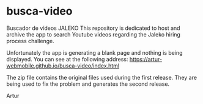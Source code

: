 # busca-video
Buscador de vídeos JALEKO
This repository is dedicated to host and archive the app to search Youtube videos regarding the Jaleko hiring process challenge.

Unfortunately the app is generating a blank page and nothing is being displayed.
You can see at the following address:
https://artur-webmobile.github.io/busca-video/index.html


The zip file contains the original files used during the first release. They are being used to fix the problem and generates the second release.

Artur
